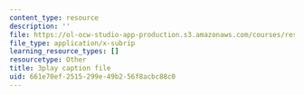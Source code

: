 ```yaml
---
content_type: resource
description: ''
file: https://ol-ocw-studio-app-production.s3.amazonaws.com/courses/res-3-002-collaborative-design-and-creative-expression-with-arduino-microcontrollers-january-iap-2017/661e70ef2515299e49b256f8acbc88c0_psoIl5k1FIs.srt
file_type: application/x-subrip
learning_resource_types: []
resourcetype: Other
title: 3play caption file
uid: 661e70ef-2515-299e-49b2-56f8acbc88c0
---
```

